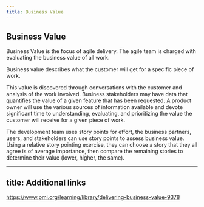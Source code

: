 ```yaml
---
title: Business Value
---
```

## Business Value

Business Value is the focus of agile delivery. The agile team is charged with evaluating the business value of all work.

Business value describes what the customer will get for a specific piece of work.

This value is discovered through conversations with the customer and analysis of the work involved. Business stakeholders may have data that quantifies the value of a given feature that has been requested. A product owner will use the various sources of information available and devote significant time to understanding, evaluating, and prioritizing the value the customer will receive for a given piece of work. 

The development team uses story points for effort, the business partners, users, and stakeholders can use story points to assess business value. Using a relative story pointing exercise, they can choose a story that they all agree is of average importance, then compare the remaining stories to determine their value (lower, higher, the same). 

---
title: Additional links
---

https://www.pmi.org/learning/library/delivering-business-value-9378
